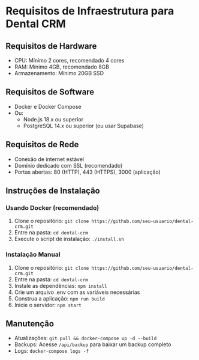 # Requisitos de Infraestrutura para Dental CRM

## Requisitos de Hardware
- CPU: Mínimo 2 cores, recomendado 4 cores
- RAM: Mínimo 4GB, recomendado 8GB
- Armazenamento: Mínimo 20GB SSD

## Requisitos de Software
- Docker e Docker Compose
- Ou:
  - Node.js 18.x ou superior
  - PostgreSQL 14.x ou superior (ou usar Supabase)

## Requisitos de Rede
- Conexão de internet estável
- Domínio dedicado com SSL (recomendado)
- Portas abertas: 80 (HTTP), 443 (HTTPS), 3000 (aplicação)

## Instruções de Instalação

### Usando Docker (recomendado)
1. Clone o repositório: `git clone https://github.com/seu-usuario/dental-crm.git`
2. Entre na pasta: `cd dental-crm`
3. Execute o script de instalação: `./install.sh`

### Instalação Manual
1. Clone o repositório: `git clone https://github.com/seu-usuario/dental-crm.git`
2. Entre na pasta: `cd dental-crm`
3. Instale as dependências: `npm install`
4. Crie um arquivo .env com as variáveis necessárias
5. Construa a aplicação: `npm run build`
6. Inicie o servidor: `npm start`

## Manutenção
- Atualizações: `git pull && docker-compose up -d --build`
- Backups: Acesse `/api/backup` para baixar um backup completo
- Logs: `docker-compose logs -f`

